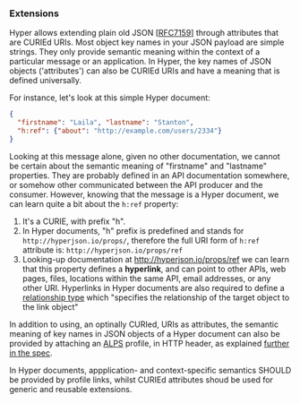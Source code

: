 ### Extensions

Hyper allows extending plain old JSON
[[RFC7159](https://tools.ietf.org/html/rfc7159)] through attributes that are
CURIEd URIs. Most object key names in your JSON payload are simple strings. They
only provide semantic meaning within the context of a particular message or an
application. In Hyper, the key names of JSON objects ('attributes') can also be
CURIEd URIs and have a meaning that is defined universally.

For instance, let's look at this simple Hyper document:

```json
{
  "firstname": "Laila", "lastname": "Stanton",
  "h:ref": {"about": "http://example.com/users/2334"}
}
```

Looking at this message alone, given no other documentation, we cannot be
certain about the semantic meaning of "firstname" and "lastname" properties.
They are probably defined in an API documentation somewhere, or somehow other
communicated between the API producer and the consumer. However, knowing that
the message is a Hyper document, we can learn quite a bit about the `h:ref`
property:

1. It's a CURIE, with prefix "h".
2. In Hyper documents, "h" prefix is predefined and stands for
   `http://hyperjson.io/props/`, therefore the full URI form of `h:ref`
   attribute is: `http://hyperjson.io/props/ref`
3. Looking-up documentation at <http://hyperjson.io/props/ref> we can learn that
   this property defines a **hyperlink**, and can point to other APIs, web
   pages, files, locations within the same API, email addresses, or any other
   URI. Hyperlinks in Hyper documents are also required to define a
   [relationship
   type](https://developer.mozilla.org/en-US/docs/Web/HTML/Element/a#attr-rel)
   which "specifies the relationship of the target object to the link object"

In addition to using, an optinally CURIed, URIs as attributes, the semantic
meaning of key names in JSON objects of a Hyper document can also be provided by
attaching an [ALPS](http://alps.io/spec/) profile, in HTTP header, as explained
[further in the spec](/spec#profile).

In Hyper documents, appplication- and context-specific semantics SHOULD be
provided by profile links, whilst CURIEd attributes shoud be used for generic
and reusable extensions.
